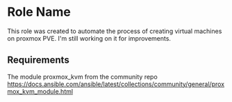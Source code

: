 Role Name
=========

This role was created to automate the process of creating virtual machines on proxmox PVE. I'm still working on it for improvements.

Requirements
------------

The module proxmox_kvm from the community repo https://docs.ansible.com/ansible/latest/collections/community/general/proxmox_kvm_module.html